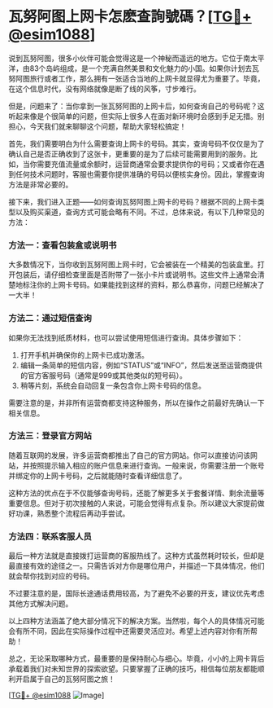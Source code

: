 # 瓦努阿图上网卡怎麽查詢號碼？[[TG💪+ @esim1088](https://t.me/s/esim1088)]

说到瓦努阿图，很多小伙伴可能会觉得这是一个神秘而遥远的地方。它位于南太平洋，由83个岛屿组成，是一个充满自然美景和文化魅力的小国。如果你计划去瓦努阿图旅行或者工作，那么拥有一张适合当地的上网卡就显得尤为重要了。毕竟，在这个信息时代，没有网络就像是断了线的风筝，寸步难行。

但是，问题来了：当你拿到一张瓦努阿图的上网卡后，如何查询自己的号码呢？这听起来像是个很简单的问题，但实际上很多人在面对新环境时会感到手足无措。别担心，今天我们就来聊聊这个问题，帮助大家轻松搞定！

首先，我们需要明白为什么需要查询上网卡的号码。其实，查询号码不仅仅是为了确认自己是否正确收到了这张卡，更重要的是为了后续可能需要用到的服务。比如，当你需要充值流量或余额时，运营商通常会要求提供你的号码；又或者你在遇到任何技术问题时，客服也需要你提供准确的号码以便核实身份。因此，掌握查询方法是非常必要的。

接下来，我们进入正题——如何查询瓦努阿图上网卡的号码？根据不同的上网卡类型以及购买渠道，查询方式可能会略有不同。不过，总体来说，有以下几种常见的方法：

### 方法一：查看包装盒或说明书

大多数情况下，当你收到瓦努阿图上网卡时，它会被装在一个精美的包装盒里。打开包装后，请仔细检查里面是否附带了一张小卡片或说明书。这些文件上通常会清楚地标注你的上网卡号码。如果能找到这样的资料，那么恭喜你，问题已经解决了一大半！

### 方法二：通过短信查询

如果你无法找到纸质材料，也可以尝试使用短信进行查询。具体步骤如下：
1. 打开手机并确保你的上网卡已成功激活。
2. 编辑一条简单的短信内容，例如“STATUS”或“INFO”，然后发送至运营商提供的官方客服号码（通常是999或其他类似的短号码）。
3. 稍等片刻，系统会自动回复一条包含你上网卡号码的信息。

需要注意的是，并非所有运营商都支持这种服务，所以在操作之前最好先确认一下相关信息。

### 方法三：登录官方网站

随着互联网的发展，许多运营商都推出了自己的官方网站。你可以直接访问该网站，并按照提示输入相应的账户信息来进行查询。一般来说，你需要注册一个账号并绑定你的上网卡号码，之后就能随时查看详细信息了。

这种方法的优点在于不仅能够查询号码，还能了解更多关于套餐详情、剩余流量等重要信息。但对于初次接触的人来说，可能会觉得有点复杂。所以建议大家提前做好功课，熟悉整个流程后再动手尝试。

### 方法四：联系客服人员

最后一种方法就是直接拨打运营商的客服热线了。这种方式虽然耗时较长，但却是最直接有效的途径之一。只需告诉对方你是哪位用户，并描述一下具体情况，他们就会帮你找到对应的号码。

不过要注意的是，国际长途通话费用较高，为了避免不必要的开支，建议优先考虑其他方式解决问题。

以上四种方法涵盖了绝大部分情况下的解决方案。当然啦，每个人的具体情况可能会有所不同，因此在实际操作过程中还需要灵活应对。希望上述内容对你有所帮助！

总之，无论采取哪种方式，最重要的是保持耐心与细心。毕竟，小小的上网卡背后承载着我们对未知世界的探索欲望。只要掌握了正确的技巧，相信每位朋友都能顺利开启属于自己的瓦努阿图之旅！

[[TG💪+ @esim1088](https://t.me/s/esim1088) ![Image](https://i.postimg.cc/4NQfJmqS/Snipaste-2025-05-13-00-14-12.png)]